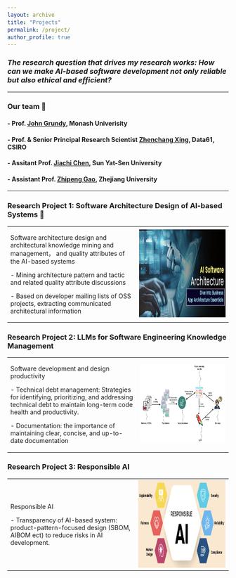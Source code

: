 ```yaml
---
layout: archive
title: "Projects"
permalink: /project/
author_profile: true
---
```





### ***The research question that drives my research works: How can we make AI-based software development not only reliable but also ethical and efficient?***

--------


### Our team 👏


#### - Prof. [John Grundy](https://sites.google.com/site/johncgrundy/), Monash Univerisity
#### - Prof. & Senior Principal Research Scientist [Zhenchang Xing](https://people.csiro.au/X/Z/Zhenchang-Xing/), Data61, CSIRO
#### - Assitant Prof. [Jiachi Chen](https://jiachi-chen.github.io/), Sun Yat-Sen University
#### - Assistant Prof. [Zhipeng Gao](https://zpgao.github.io/), Zhejiang University

--------


### Research Project 1: Software Architecture Design of AI-based Systems 📝

<div align="center">
<table rules="none">
<tr>
<td>
<p>  Software architecture design and architectural knowledge mining and management， and quality attributes of the AI-based systems  </p>
<p> - Mining architecture pattern and tactic and related quality attribute discussions </p>
<p> - Based on developer mailing lists of OSS projects, extracting communicated architectural information</p>
</td>
<td>
<img src="https://raw.githubusercontent.com/drtingtingbi/drtingtingbi.github.io/refs/heads/master/images/AIarchitecture.png" width="852" height="200">
</td>
</tr>
</table>    
</div>



### Research Project 2: LLMs for Software Engineering Knowledge Management

<div align="center">
<table rules="none">
<tr>
<td>
<p> Software development and design productivity  </p>
<p> - Technical debt management: Strategies for identifying, prioritizing, and addressing technical debt to maintain long-term code health and productivity. </p>
<p> - Documentation: the importance of maintaining clear, concise, and up-to-date documentation </p>
</td>
<td>
<img src="https://raw.githubusercontent.com/drtingtingbi/drtingtingbi.github.io/refs/heads/master/images/LLMknowledge.png" width="985" height="180">
</td>
</tr>
</table>    
</div>



### Research Project 3: Responsible AI

<div align="center">
<table rules="none">
<tr>
<td>
<p> Responsible AI  </p>
<p> - Transparency of AI-based system: product-pattern-focused design (SBOM, AIBOM ect) to reduce risks in AI development. </p>
</td>
<td>
<img src="https://raw.githubusercontent.com/drtingtingbi/drtingtingbi.github.io/refs/heads/master/images/ResAI.png" width="790" height="200">
</td>
</tr>
</table>    
</div>


